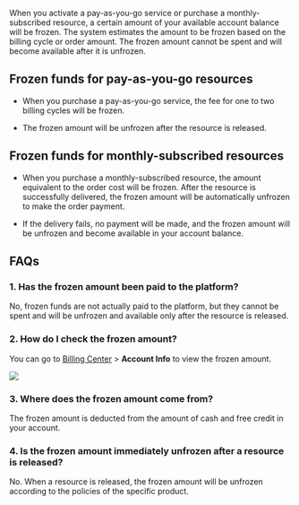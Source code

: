 When you activate a pay-as-you-go service or purchase a monthly-subscribed resource, a certain amount of your available account balance will be frozen. The system estimates the amount to be frozen based on the billing cycle or order amount. The frozen amount cannot be spent and will become available after it is unfrozen.

## Frozen funds for pay-as-you-go resources

- When you purchase a pay-as-you-go service, the fee for one to two billing cycles will be frozen.

- The frozen amount will be unfrozen after the resource is released.

## Frozen funds for monthly-subscribed resources

- When you purchase a monthly-subscribed resource, the amount equivalent to the order cost will be frozen. After the resource is successfully delivered, the frozen amount will be automatically unfrozen to make the order payment.

- If the delivery fails, no payment will be made, and the frozen amount will be unfrozen and become available in your account balance.

## FAQs

### 1. Has the frozen amount been paid to the platform?

No, frozen funds are not actually paid to the platform, but they cannot be spent and will be unfrozen and available only after the resource is released.

### 2. How do I check the frozen amount?

You can go to [Billing Center](https://console.cloud.tencent.com/account) > **Account Info** to view the frozen amount.

 ![](https://main.qcloudimg.com/raw/411a9db41d44133bf71e40fe66c006d2.png)

### 3. Where does the frozen amount come from?

The frozen amount is deducted from the amount of cash and free credit in your account.

### 4. Is the frozen amount immediately unfrozen after a resource is released?

No. When a resource is released, the frozen amount will be unfrozen according to the policies of the specific product.
